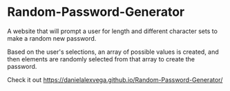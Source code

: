 # Random-Password-Generator
A website that will prompt a user for length and different character sets to make a random new password. 

Based on the user's selections, an array of possible values is created, and then elements are randomly selected from that array to create the password. 

Check it out https://danielalexvega.github.io/Random-Password-Generator/
